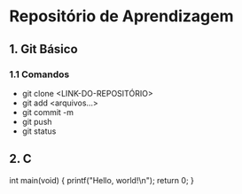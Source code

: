 # Repositório de Aprendizagem

## 1. Git Básico

### 1.1 Comandos

* git clone <LINK-DO-REPOSITÓRIO>
* git add <arquivos...>
* git commit -m
* git push
* git status

## 2. C

int main(void)
{
    printf("Hello, world!\n");
    return 0;
}

